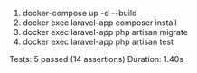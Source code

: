 1. docker-compose up -d --build
2. docker exec laravel-app composer install
3. docker exec laravel-app php artisan migrate
4. docker exec laravel-app php artisan test



Tests:    5 passed (14 assertions)
Duration: 1.40s
